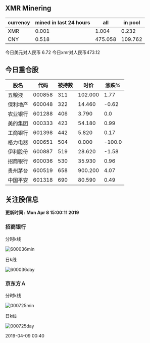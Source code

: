 ## XMR Minering

|currency|mined in last 24 hours|all|in pool|
|---|---|---|---|
|XMR|0.001|1.004|0.232|
|CNY|0.518|475.058|109.762|

今日美元对人民币 6.72	今日xmr对人民币473.12


## 今日重仓股 

|股名|代码|被持数|时价|涨跌%|
|---|---|---|---|---|
|五粮液|000858|311|102.000|1.77|
|保利地产|600048|322|14.460|-0.62|
|农业银行|601288|406|3.790|0.0|
|美的集团|000333|423|54.180|0.99|
|工商银行|601398|442|5.820|0.17|
|格力电器|000651|504|0.000|-100.0|
|伊利股份|600887|519|28.620|-1.58|
|招商银行|600036|530|35.930|0.96|
|贵州茅台|600519|658|900.200|4.07|
|中国平安|601318|690|80.590|0.49|

## 关注股信息
**更新时间 : Mon Apr  8 15:00:11 2019**
### 招商银行 
分时k线

![600036min](http://image.sinajs.cn/newchart/min/n/sh600036.gif)

日k线

![600036day](http://image.sinajs.cn/newchart/daily/n/sh600036.gif)

### 京东方Ａ 
分时k线

![000725min](http://image.sinajs.cn/newchart/min/n/sz000725.gif)

日k线

![000725day](http://image.sinajs.cn/newchart/daily/n/sz000725.gif)

2019-04-09 00:40